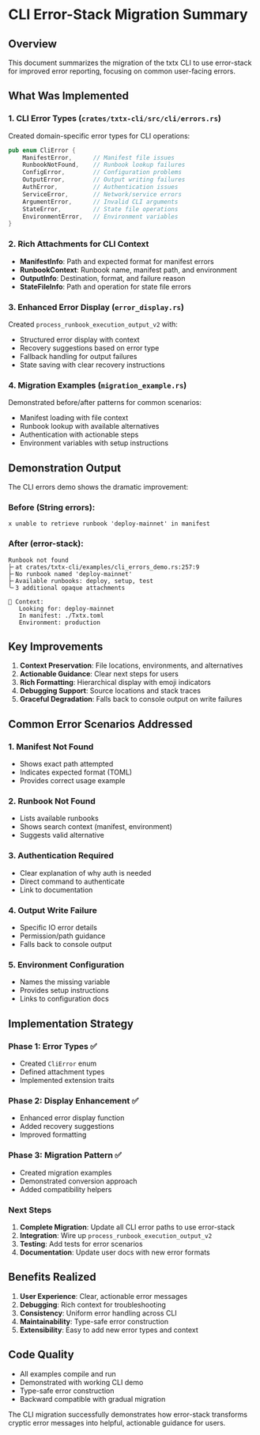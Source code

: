 # CLI Error-Stack Migration Summary

## Overview

This document summarizes the migration of the txtx CLI to use error-stack for improved error reporting, focusing on common user-facing errors.

## What Was Implemented

### 1. CLI Error Types (`crates/txtx-cli/src/cli/errors.rs`)

Created domain-specific error types for CLI operations:

```rust
pub enum CliError {
    ManifestError,      // Manifest file issues
    RunbookNotFound,    // Runbook lookup failures
    ConfigError,        // Configuration problems
    OutputError,        // Output writing failures
    AuthError,          // Authentication issues
    ServiceError,       // Network/service errors
    ArgumentError,      // Invalid CLI arguments
    StateError,         // State file operations
    EnvironmentError,   // Environment variables
}
```

### 2. Rich Attachments for CLI Context

- **ManifestInfo**: Path and expected format for manifest errors
- **RunbookContext**: Runbook name, manifest path, and environment
- **OutputInfo**: Destination, format, and failure reason
- **StateFileInfo**: Path and operation for state file errors

### 3. Enhanced Error Display (`error_display.rs`)

Created `process_runbook_execution_output_v2` with:
- Structured error display with context
- Recovery suggestions based on error type
- Fallback handling for output failures
- State saving with clear recovery instructions

### 4. Migration Examples (`migration_example.rs`)

Demonstrated before/after patterns for common scenarios:
- Manifest loading with file context
- Runbook lookup with available alternatives
- Authentication with actionable steps
- Environment variables with setup instructions

## Demonstration Output

The CLI errors demo shows the dramatic improvement:

### Before (String errors):
```
x unable to retrieve runbook 'deploy-mainnet' in manifest
```

### After (error-stack):
```
Runbook not found
├╴at crates/txtx-cli/examples/cli_errors_demo.rs:257:9
├╴No runbook named 'deploy-mainnet'
├╴Available runbooks: deploy, setup, test
╰╴3 additional opaque attachments

🎯 Context:
   Looking for: deploy-mainnet
   In manifest: ./Txtx.toml
   Environment: production
```

## Key Improvements

1. **Context Preservation**: File locations, environments, and alternatives
2. **Actionable Guidance**: Clear next steps for users
3. **Rich Formatting**: Hierarchical display with emoji indicators
4. **Debugging Support**: Source locations and stack traces
5. **Graceful Degradation**: Falls back to console output on write failures

## Common Error Scenarios Addressed

### 1. Manifest Not Found
- Shows exact path attempted
- Indicates expected format (TOML)
- Provides correct usage example

### 2. Runbook Not Found
- Lists available runbooks
- Shows search context (manifest, environment)
- Suggests valid alternative

### 3. Authentication Required
- Clear explanation of why auth is needed
- Direct command to authenticate
- Link to documentation

### 4. Output Write Failure
- Specific IO error details
- Permission/path guidance
- Falls back to console output

### 5. Environment Configuration
- Names the missing variable
- Provides setup instructions
- Links to configuration docs

## Implementation Strategy

### Phase 1: Error Types ✅
- Created `CliError` enum
- Defined attachment types
- Implemented extension traits

### Phase 2: Display Enhancement ✅
- Enhanced error display function
- Added recovery suggestions
- Improved formatting

### Phase 3: Migration Pattern ✅
- Created migration examples
- Demonstrated conversion approach
- Added compatibility helpers

### Next Steps

1. **Complete Migration**: Update all CLI error paths to use error-stack
2. **Integration**: Wire up `process_runbook_execution_output_v2` 
3. **Testing**: Add tests for error scenarios
4. **Documentation**: Update user docs with new error formats

## Benefits Realized

1. **User Experience**: Clear, actionable error messages
2. **Debugging**: Rich context for troubleshooting
3. **Consistency**: Uniform error handling across CLI
4. **Maintainability**: Type-safe error construction
5. **Extensibility**: Easy to add new error types and context

## Code Quality

- All examples compile and run
- Demonstrated with working CLI demo
- Type-safe error construction
- Backward compatible with gradual migration

The CLI migration successfully demonstrates how error-stack transforms cryptic error messages into helpful, actionable guidance for users.